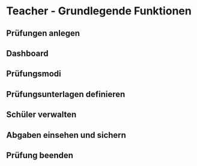 # Teacher - Grundlegende Funktionen

## Prüfungen anlegen
## Dashboard
## Prüfungsmodi
## Prüfungsunterlagen definieren
## Schüler verwalten
## Abgaben einsehen und sichern
## Prüfung beenden
